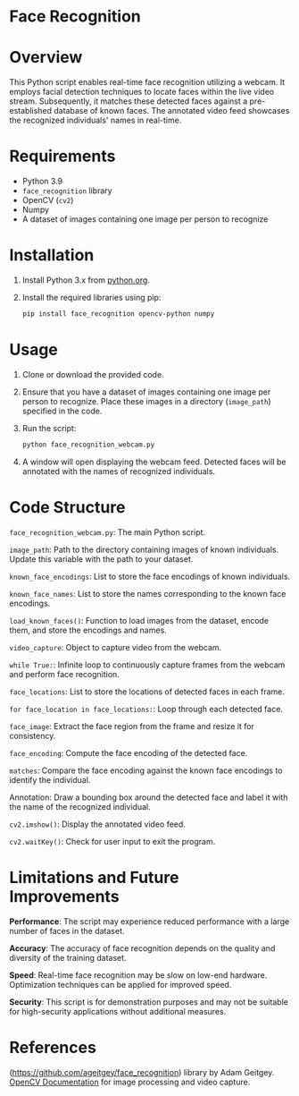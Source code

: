 # Face Recognition 

# Overview
This Python script enables real-time face recognition utilizing a webcam. It employs facial detection techniques to locate faces within the live video stream. Subsequently, it matches these detected faces against a pre-established database of known faces. The annotated video feed showcases the recognized individuals' names in real-time.

# Requirements

- Python 3.9
- `face_recognition` library
- OpenCV (`cv2`)
- Numpy
- A dataset of images containing one image per person to recognize

# Installation

1. Install Python 3.x from [python.org](https://www.python.org/downloads/).
2. Install the required libraries using pip:

   ```bash
   pip install face_recognition opencv-python numpy
   ```
# Usage

1. Clone or download the provided code.
2. Ensure that you have a dataset of images containing one image per person to recognize. Place these images in a directory (`image_path`) specified in the code.
3. Run the script:

   ```bash
   python face_recognition_webcam.py
   ```

4. A window will open displaying the webcam feed. Detected faces will be annotated with the names of recognized individuals.

# Code Structure

`face_recognition_webcam.py`: The main Python script.

`image_path`: Path to the directory containing images of known individuals. Update this variable with the path to your dataset.

`known_face_encodings`: List to store the face encodings of known individuals.

`known_face_names`: List to store the names corresponding to the known face encodings.

`load_known_faces()`: Function to load images from the dataset, encode them, and store the encodings and names.

`video_capture`: Object to capture video from the webcam.

`while True:`: Infinite loop to continuously capture frames from the webcam and perform face recognition.

`face_locations`: List to store the locations of detected faces in each frame.

`for face_location in face_locations:`: Loop through each detected face.

`face_image`: Extract the face region from the frame and resize it for consistency.

`face_encoding`: Compute the face encoding of the detected face.

`matches`: Compare the face encoding against the known face encodings to identify the individual.

Annotation: Draw a bounding box around the detected face and label it with the name of the recognized individual.

`cv2.imshow()`: Display the annotated video feed.

`cv2.waitKey()`: Check for user input to exit the program.

# Limitations and Future Improvements

**Performance**: The script may experience reduced performance with a large number of faces in the dataset.

**Accuracy**: The accuracy of face recognition depends on the quality and diversity of the training dataset.

**Speed**: Real-time face recognition may be slow on low-end hardware. Optimization techniques can be applied for improved speed.

**Security**: This script is for demonstration purposes and may not be suitable for high-security applications without additional measures.

# References

(https://github.com/ageitgey/face_recognition) library by Adam Geitgey.
[OpenCV Documentation](https://opencv-python-tutroals.readthedocs.io/en/latest/index.html) for image processing and video capture.


